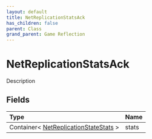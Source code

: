 ```yaml
---
layout: default
title: NetReplicationStatsAck
has_children: false
parent: Class
grand_parent: Game Reflection
---
```

# NetReplicationStatsAck
Description 

## Fields

| Type | Name |
|:----------|:--------------|
| Container< [NetReplicationStateStats](/riftbreaker-wiki/docs/game-reflection/classes/net_replication_state_stats/) > | stats |

